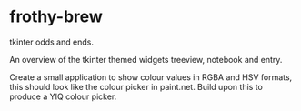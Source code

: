 # frothy-brew
tkinter odds and ends.

An overview of the tkinter themed widgets treeview, notebook and entry.

Create a small application to show colour values in RGBA and HSV formats,
this should look like the colour picker in paint.net. Build upon this 
to produce a YIQ colour picker.
